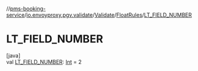 //[pms-booking-service](../../../../index.md)/[io.envoyproxy.pgv.validate](../../index.md)/[Validate](../index.md)/[FloatRules](index.md)/[LT_FIELD_NUMBER](-l-t_-f-i-e-l-d_-n-u-m-b-e-r.md)

# LT_FIELD_NUMBER

[java]\
val [LT_FIELD_NUMBER](-l-t_-f-i-e-l-d_-n-u-m-b-e-r.md): [Int](https://kotlinlang.org/api/core/kotlin-stdlib/kotlin/-int/index.html) = 2